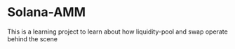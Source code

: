 # Solana-AMM
This is a learning project to learn about how liquidity-pool and swap operate behind the scene
